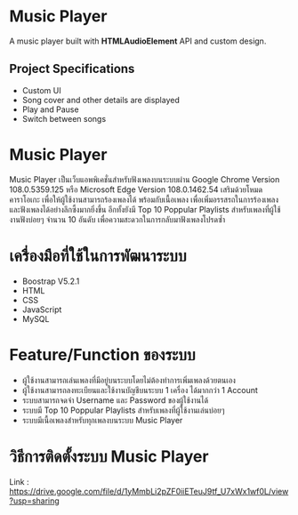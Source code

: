 # Music Player

A music player built with **HTMLAudioElement** API and custom design.

## Project Specifications

+ Custom UI
+ Song cover and other details are displayed
+ Play and Pause
+ Switch between songs

# Music Player
  Music Player เป็นเว็บแอพพิเคชั่นสำหรับฟังเพลงบนระบบผ่าน Google Chrome Version 108.0.5359.125 หรือ Microsoft Edge Version 108.0.1462.54 เสริมด้วยโหมดคาราโอเกะ เพื่อให้ผู้ใช้งานสามารถร้องเพลงได้ พร้อมกับเนื้อเพลง เพื่อเพิ่มอรรสรถในการร้องเพลง และฟังเพลงได้อย่างลึกซึ้งมากยิ่งขึ้น อีกทั้งยังมี Top 10 Poppular Playlists สำหรับเพลงที่ผู้ใช้งานฟังบ่อยๆ จำนวน 10 อันดับ เพื่อความสะดวกในการกลับมาฟังเพลงโปรดซ้ำ
  
# เครื่องมือที่ใช้ในการพัฒนาระบบ
- Boostrap V5.2.1
- HTML
- CSS
- JavaScript
- MySQL

# Feature/Function ของระบบ
- ผู้ใช้งานสามารถเล่นเพลงที่มีอยู่บนระบบโดยไม่ต้องทำการเพิ่มเพลงด้วยตนเอง
- ผู้ใช้งานสามารถลงทะเบียนและใช้งานบัญชีบนระบบ 1 เครื่อง ได้มากกว่า 1 Account
- ระบบสามารถจดจำ Username และ Password ของผู้ใช้งานได้
- ระบบมี Top 10 Poppular Playlists สำหรับเพลงที่ผู้ใช้งานเล่นบ่อยๆ
- ระบบมีเนื้อเพลงสำหรับทุกเพลงบนระบบ Music Player

# วิธีการติดตั้งระบบ Music Player
Link : https://drive.google.com/file/d/1yMmbLi2pZF0iiETeuJ9tf_U7xWx1wf0L/view?usp=sharing
